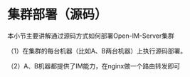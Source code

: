 # 集群部署（源码）

本小节主要讲解通过源码方式如何部署Open-IM-Server集群

（1）在集群的每台机器（比如A、B两台机器）上执行源码部署。

（2）A、B机器都提供了IM能力，在nginx做一个路由转发即可

